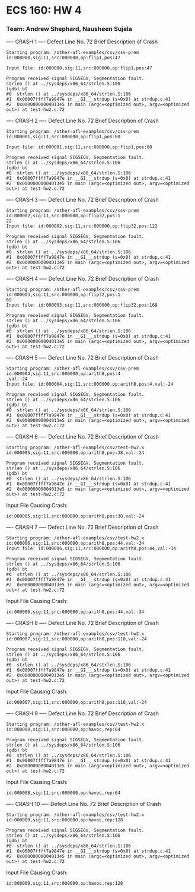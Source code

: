 # ECS 160: HW 4
### Team: Andrew Shephard, Nausheen Sujela

—- CRASH 1 —-
Defect Line No. 72
Brief Description of Crash
```
Starting program: /other-afl-examples/csv/csv-prem id:000000,sig:11,src:000000,op:flip1,pos:47

Input file: id:000000,sig:11,src:000000,op:flip1,pos:47

Program received signal SIGSEGV, Segmentation fault.
strlen () at ../sysdeps/x86_64/strlen.S:106
(gdb) bt
#0  strlen () at ../sysdeps/x86_64/strlen.S:106
#1  0x00007ffff7a9847e in __GI___strdup (s=0x0) at strdup.c:41
#2  0x00000000004013e5 in main (argc=<optimized out>, argv=<optimized out>) at test-hw2.c:72
```
—- CRASH 2 —-
Defect Line No. 72
Brief Description of Crash
```
Starting program: /other-afl-examples/csv/csv-prem id:000001,sig:11,src:000000,op:flip1,pos:80

Input file: id:000001,sig:11,src:000000,op:flip1,pos:80

Program received signal SIGSEGV, Segmentation fault.
strlen () at ../sysdeps/x86_64/strlen.S:106
(gdb) bt
#0  strlen () at ../sysdeps/x86_64/strlen.S:106
#1  0x00007ffff7a9847e in __GI___strdup (s=0x0) at strdup.c:41
#2  0x00000000004013e5 in main (argc=<optimized out>, argv=<optimized out>) at test-hw2.c:72
```
—- CRASH 3 —-
Defect Line No. 72
Brief Description of Crash
```
Starting program: /other-afl-examples/csv/csv-prem id:000002,sig:11,src:000000,op:flip32,pos:1
22
Input file: id:000002,sig:11,src:000000,op:flip32,pos:122

Program received signal SIGSEGV, Segmentation fault.
strlen () at ../sysdeps/x86_64/strlen.S:106
(gdb) bt
#0  strlen () at ../sysdeps/x86_64/strlen.S:106
#1  0x00007ffff7a9847e in __GI___strdup (s=0x0) at strdup.c:41
#2  0x00000000004013e5 in main (argc=<optimized out>, argv=<optimized out>) at test-hw2.c:72
```
—- CRASH 4 —-
Defect Line No. 72
Brief Description of Crash
```
Starting program: /other-afl-examples/csv/csv-prem id:000003,sig:11,src:000000,op:flip32,pos:1
69
Input file: id:000003,sig:11,src:000000,op:flip32,pos:169

Program received signal SIGSEGV, Segmentation fault.
strlen () at ../sysdeps/x86_64/strlen.S:106
(gdb) bt
#0  strlen () at ../sysdeps/x86_64/strlen.S:106
#1  0x00007ffff7a9847e in __GI___strdup (s=0x0) at strdup.c:41
#2  0x00000000004013e5 in main (argc=<optimized out>, argv=<optimized out>) at test-hw2.c:72
```
—- CRASH 5 —-
Defect Line No. 72
Brief Description of Crash
```
Starting program: /other-afl-examples/csv/csv-prem id:000004,sig:11,src:000000,op:arith8,pos:4
,val:-24
Input file: id:000004,sig:11,src:000000,op:arith8,pos:4,val:-24

Program received signal SIGSEGV, Segmentation fault.
strlen () at ../sysdeps/x86_64/strlen.S:106
(gdb) bt
#0  strlen () at ../sysdeps/x86_64/strlen.S:106
#1  0x00007ffff7a9847e in __GI___strdup (s=0x0) at strdup.c:41
#2  0x00000000004013e5 in main (argc=<optimized out>, argv=<optimized out>) at test-hw2.c:72
```

—- CRASH 6 —-
Defect Line No. 72
Brief Description of Crash
```
Starting program: /other-afl-examples/csv/test-hw2.x id:000005,sig:11,src:000000,op:arith8,pos:38,val:-24

Program received signal SIGSEGV, Segmentation fault.
strlen () at ../sysdeps/x86_64/strlen.S:106
(gdb) bt
#0  strlen () at ../sysdeps/x86_64/strlen.S:106
#1  0x00007ffff7a9847e in __GI___strdup (s=0x0) at strdup.c:41
#2  0x00000000004013e5 in main (argc=<optimized out>, argv=<optimized out>) at test-hw2.c:72
```
Input File Causing Crash: 
```
id:000005,sig:11,src:000000,op:arith8,pos:38,val:-24
```

—- CRASH 7 —-
Defect Line No. 72
Brief Description of Crash
```
Starting program: /other-afl-examples/csv/test-hw2.x id:000006,sig:11,src:000000,op:arith8,pos:44,val:-34
Input file: id:000006,sig:11,src:000000,op:arith8,pos:44,val:-34

Program received signal SIGSEGV, Segmentation fault.
strlen () at ../sysdeps/x86_64/strlen.S:106
(gdb) bt
#0  strlen () at ../sysdeps/x86_64/strlen.S:106
#1  0x00007ffff7a9847e in __GI___strdup (s=0x0) at strdup.c:41
#2  0x00000000004013e5 in main (argc=<optimized out>, argv=<optimized out>) at test-hw2.c:72
```
Input File Causing Crash: 
```
id:000006,sig:11,src:000000,op:arith8,pos:44,val:-34
```

—- CRASH 8 —-
Defect Line No. 72
Brief Description of Crash
```
Starting program: /other-afl-examples/csv/test-hw2.x id:000007,sig:11,src:000000,op:arith8,pos:110,val:-24

Program received signal SIGSEGV, Segmentation fault.
strlen () at ../sysdeps/x86_64/strlen.S:106
(gdb) bt
#0  strlen () at ../sysdeps/x86_64/strlen.S:106
#1  0x00007ffff7a9847e in __GI___strdup (s=0x0) at strdup.c:41
#2  0x00000000004013e5 in main (argc=<optimized out>, argv=<optimized out>) at test-hw2.c:72
```
Input File Causing Crash: 
```
id:000007,sig:11,src:000000,op:arith8,pos:110,val:-24
```

—- CRASH 9 —-
Defect Line No. 72
Brief Description of Crash
```
Starting program: /other-afl-examples/csv/test-hw2.x id:000008,sig:11,src:000000,op:havoc,rep:64

Program received signal SIGSEGV, Segmentation fault.
strlen () at ../sysdeps/x86_64/strlen.S:106
(gdb) bt
#0  strlen () at ../sysdeps/x86_64/strlen.S:106
#1  0x00007ffff7a9847e in __GI___strdup (s=0x0) at strdup.c:41
#2  0x00000000004013e5 in main (argc=<optimized out>, argv=<optimized out>) at test-hw2.c:72
```
Input File Causing Crash: 
```
id:000008,sig:11,src:000000,op:havoc,rep:64
```

—- CRASH 10 —-
Defect Line No. 72
Brief Description of Crash
```
Starting program: /other-afl-examples/csv/test-hw2.x id:000009,sig:11,src:000000,op:havoc,rep:128

Program received signal SIGSEGV, Segmentation fault.
strlen () at ../sysdeps/x86_64/strlen.S:106
(gdb) bt
#0  strlen () at ../sysdeps/x86_64/strlen.S:106
#1  0x00007ffff7a9847e in __GI___strdup (s=0x0) at strdup.c:41
#2  0x00000000004013e5 in main (argc=<optimized out>, argv=<optimized out>) at test-hw2.c:72
```
Input File Causing Crash: 
```
id:000009,sig:11,src:000000,op:havoc,rep:128
```


